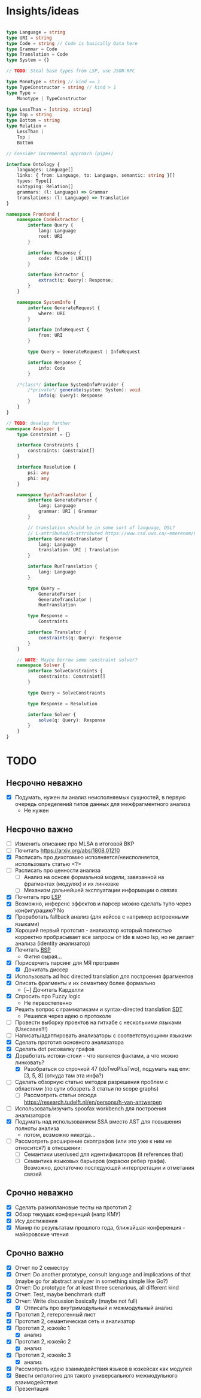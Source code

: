 
# Insights/ideas

```typescript

type Language = string
type URI = string
type Code = string // Code is basically Data here
type Grammar = Code
type Translation = Code
type System = {}

// TODO: Steal base types from LSP, use JSON-RPC

type Monotype = string // kind == 1
type TypeConstructor = string // kind > 1
type Type =
    Monotype | TypeConstructor

type LessThan = [string, string]
type Top = string
type Bottom = string
type Relation =
    LessThan |
    Top |
    Bottom

// Consider incremental approach (pipes)

interface Ontology {
    languages: Language[]
    links: { from: Language, to: Language, semantic: string }[]
    types: Type[]
    subtyping: Relation[]
    grammars: (l: Language) => Grammar
    translations: (l: Language) => Translation
}

namespace Frontend {
    namespace CodeExtractor {
        interface Query {
            lang: Language
            root: URI
        }

        interface Response {
            code: (Code | URI)[]
        }

        interface Extractor {
            extract(q: Query): Response;
        }
    }

    namespace SystemInfo {
        interface GenerateRequest {
            where: URI
        }

        interface InfoRequest {
            from: URI
        }

        type Query = GenerateRequest | InfoRequest

        interface Response {
            info: Code
        }

    /*class*/ interface SystemInfoProvider {
        /*private*/ generate(system: System): void
            info(q: Query): Response
        }
    }
}

// TODO: develop further
namespace Analyzer {
    type Constraint = {}

    interface Constraints {
        constraints: Constraint[]
    }

    interface Resolution {
        psi: any
        phi: any
    }

    namespace SyntaxTranslator {
        interface GenerateParser {
            lang: Language
            grammar: URI | Grammar
        }

        // translation should be in some sort of language, DSL?
        // L-attributed/S-attributed https://www.csd.uwo.ca/~mmorenom/CS447/Lectures/Translation.html/node4.html
        interface GenerateTranslator {
            lang: Language
            translation: URI | Translation
        }

        interface RunTranslation {
            lang: Language
        }

        type Query =
            GenerateParser |
            GenerateTranslator |
            RunTranslation

        type Response =
            Constraints

        interface Translator {
            constraints(q: Query): Response
        }
    }

    // NOTE: Maybe borrow some constraint solver?
    namespace Solver {
        interface SolveConstraints {
            constraints: Constraint[]
        }

        type Query = SolveConstraints

        type Response = Resolution

        interface Solver {
            solve(q: Query): Response
        }
    }
}

```

# TODO

## Несрочно неважно

- [x] Подумать, нужен ли анализ неисполняемых сущностей, в первую очередь определений типов данных для межфрагментного анализа
    * Не нужен

## Несрочно важно

- [ ] Изменить описание про MLSA в итоговой ВКР
- [ ] Почитать https://arxiv.org/abs/1808.01210
- [x] Расписать про дихотомию исполняется/неисполняется, использовать статью <?>
- [ ] Расписать про ценности анализа
    - [ ] Анализ на основе формальной модели, завязанной на фрагментах (модулях) и их линковке
    - [ ] Механизм дальнейшей эксплуатации информации о связях
- [x] Почитать про [LSP](https://microsoft.github.io/language-server-protocol/)
- [x] Возможно, инференс эффектов и парсер можно сделать тупо через конфигурацию? No
- [x] Проработать fallback анализ (для кейсов с например встроенными языками)
- [x] Хороший первый прототип - анализатор который полностью корректно пробрасывает все запросы от ide в моно lsp, но не делает анализа (identity анализатор) 
- [x] Почитать [BSP](https://build-server-protocol.github.io/)
    - Фигня сырая...
- [x] Порисерчить парсинг для МЯ программ
    - [x] Дочитать диссер
- [x] Использовать ad hoc directed translation для построения фрагментов
- [x] Описать фрагменты и их семантику более формально
    - [~] Дочитать Карделли
- [x] Спросить про Fuzzy logic
    - Не первостепенно
- [x] Решить вопрос с грамматиками и syntax-directed translation [SDT](http://www.cse.iitm.ac.in/~krishna/cs3300/lecture4.pdf)
    - Решился через идею о протоколе
- [ ] Провести выборку проектов на гитхабе с несколькими языками (Usecases!!!)
- [ ] Написать/адаптировать анализаторы с соответствующими языками
- [x] Сделать прототип основного анализатора
- [x] Сделать dot рисовалку графов
- [x] Доработать истоки-стоки - что является фактами, а что можно линковать?
    - [x] Разобраться со строчкой 47 (doTwoPlusTwo), подумать над env: [3, 5, 8] (откуда там эта инфа?)
- [ ] Сделать обзорную статью методов разрешения проблем с областями (по сути обозреть 3 статьи по scope graphs)
    - [ ] Рассмотреть статьи отсюда https://research.tudelft.nl/en/persons/h-van-antwerpen
- [ ] Использовать/изучить spoofax workbench для построения анализаторов
- [x] Подумать над использованием SSA вместо AST для повышения полноты анализа
    - потом, возможно никогда...
- [ ] Рассмотреть расширение скопграфов (или это уже к ним не относится?) в отношении:
    - [ ] Семантики user/used для идентификаторов (it references that)
    - [ ] Семантика языковых барьеров (окраски ребер графа). Возможно, достаточно последующей интерпретации и отметания связей

## Срочно неважно
  
- [x] Сделать разноплановые тесты на прототип 2
- [x] Обзор текущих конференций (напр КМУ)
- [x] Ису достижения
- [x] Манир по результатам прошлого года, ближайшая конференция - майоровские чтения

## Срочно важно

- [x] Отчет по 2 семестру
- [x] Отчет: Do another prototype, consult language and implications of that (maybe go for abstract analyzer in something simple like Go?)
- [x] Отчет: Do prototype for at least three scenarious, all different kind
- [x] Отчет: Test, maybe benchmark stuff
- [x] Отчет: Write discussion basically (maybe not full)
    - [x] Отписать про внутримодульный и межмодульный анализ
- [x] Прототип 2, гетерогенный лист
- [x] Прототип 2, семантическая сеть и анализатор
- [x] Прототип 2, юзкейс 1
    - [x] анализ
- [x] Прототип 2, юзкейс 2
    - [x] анализ
- [x] Прототип 2, юзкейс 3
    - [x] анализ
- [x] Рассмотреть идею взаимодействия языков в юзкейсах как модулей
- [x] Ввести онтологию для такого универсального межмодульного взаимодействия
- [x] Презентация
